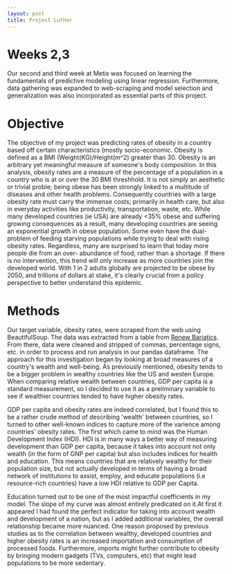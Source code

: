 ```yaml
---
layout: post
title: Project Luther 
---
```

# Weeks 2,3 
Our second and third week at Metis was focused on learning the fundamentals of predictive modeling using linear regression. Furthermore, data gathering was expanded to web-scraping and model selection and generalization was also incorporated as essential parts of this project.

# Objective

The objective of my project was predicting rates of obesity in a country based off certain characteristics (mostly socio-economic. Obesity is defined as a BMI (Weight(KG)/Height(m^2) greater than 30. Obesity is an arbitrary yet meaningful measure of someone's body composition. In this analysis, obesity rates are a measure of the percentage of a population in a country who is at or over the 30 BMI threshhold. It is not simply an aesthetic or trivial proble; being obese has been strongly linked
to a multitude of diseases and other health problems. Consequently countries with a large obesity rate must carry the immense
costs; primarily in health care, but also in everyday activities like productivity, transportation, waste, etc. While many
developed countries (ie USA) are already <35% obese and suffering growing consequences as a result, many developing countries
are seeing an exponential growth in obese population. Some even have the dual-problem of feeding starving populations while
trying to deal with rising obesity rates. Regardless, many are surprised to learn that today more people die from an over-
abundance of food, rather than a shortage. If there is no intervention, this trend will only increase as more countries join 
the developed world. With 1 in 2 adults globally are projected to be obese by 2050, and trillions of dollars at stake, it's clearly crucial from a policy perspective to better understand this epidemic.

# Methods

Our target variable, obesity rates, were scraped from the web using BeautifulSoup. The data was extracted from a table from [Renew Bariatics](https://renewbariatrics.com/obesity-rank-by-countries/).
From there, data were cleaned and stripped of commas, percentage signs, etc. in order to process and run analysis in our pandas dataframe.
The approach for this investigation began by looking at broad measures of a country's wealth and well-being. As previously mentioned, obesity tends to be a bigger problem in wealthy countries like the US and westen Europe. When comparing relative 
wealth between countries, GDP per capita is a standard measurement, so I decided to use it as a preliminary variable to see
if wealthier countries tended to have higher obesity rates.

GDP per capita and obesity rates are indeed correlated, but I found this to be a rather crude method of describing 'wealth' between countries, so I turned to other well-known indices to capture more of the varience among countries' obesity rates. The first which came to mind was the Human Development Index (HDI). HDI is in many ways a better way of measuring development than GDP per capita, because it takes into account not only wealth (in the form of GNP per capita) but also includes indices for health and education. This means countries that are relatively wealthy for their population size, but not actually developed in terms of having a broad network of institutions to assist, employ, and educate populations (i.e resource-rich countries) have a low HDI relative to GDP per Capita. 

Education turned out to be one of the most impactful coefficients in my model. The slope of my curve was almost entirely predicated on it.At first it appeared I had found the perfect indicator for taking into account wealth and development of a nation, but as I added additional variables, the overall relationship became more nuanced. One reason proposed by previous studies as to the correlation between wealthy, developed countries and higher obesity rates is an increased importation and consumption of processed foods. Furthermore, imports might further contribute to obesity by bringing modern gadgets (TVs, computers, etc) that might lead populations to be more sedentary. 
